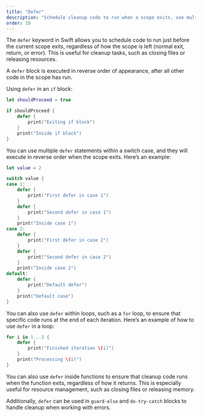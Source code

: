 ```yaml
---
title: "Defer"
description: "Schedule cleanup code to run when a scope exits, use multiple defer blocks, and handle loops, functions, and error cases."
order: 18
---
```


The `defer` keyword in Swift allows you to schedule code to run just before the current scope exits, regardless of how the scope is left (normal exit, return, or error). This is useful for cleanup tasks, such as closing files or releasing resources.

A `defer` block is executed in reverse order of appearance, after all other code in the scope has run.

Using `defer` in an `if` block:

```swift
let shouldProceed = true

if shouldProceed {
    defer {
        print("Exiting if block")
    }
    print("Inside if block")
}
```

You can use multiple `defer` statements within a switch case, and they will execute in reverse order when the scope exits. Here’s an example:

```swift
let value = 2

switch value {
case 1:
    defer {
        print("First defer in case 1")
    }
    defer {
        print("Second defer in case 1")
    }
    print("Inside case 1")
case 2:
    defer {
        print("First defer in case 2")
    }
    defer {
        print("Second defer in case 2")
    }
    print("Inside case 2")
default:
    defer {
        print("Default defer")
    }
    print("Default case")
}
```


You can also use `defer` within loops, such as a `for` loop, to ensure that specific code runs at the end of each iteration. Here’s an example of how to use `defer` in a loop:

```swift
for i in 1...3 {
    defer {
        print("Finished iteration \(i)")
    }
    print("Processing \(i)")
}
```

You can also use `defer` inside functions to ensure that cleanup code runs when the function exits, regardless of how it returns. This is especially useful for resource management, such as closing files or releasing memory.

Additionally, `defer` can be used in `guard-else` and `do-try-catch` blocks to handle cleanup when working with errors.
